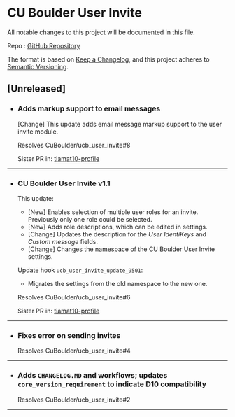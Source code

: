 # CU Boulder User Invite

All notable changes to this project will be documented in this file.

Repo : [GitHub Repository](https://github.com/CuBoulder/ucb_user_invite)

The format is based on [Keep a Changelog](https://keepachangelog.com/en/1.0.0/),
and this project adheres to [Semantic Versioning](https://semver.org/spec/v2.0.0.html).

## [Unreleased]

- ### Adds markup support to email messages
  [Change] This update adds email message markup support to the user invite module.
  
  Resolves CuBoulder/ucb_user_invite#8
  
  Sister PR in: [tiamat10-profile](https://github.com/CuBoulder/tiamat10-profile/pull/134)
---

- ### CU Boulder User Invite v1.1
  This update:
  - [New] Enables selection of multiple user roles for an invite. Previously only one role could be selected.
  - [New] Adds role descriptions, which can be edited in settings.
  - [Change] Updates the description for the _User IdentiKeys_ and _Custom message_ fields.
  - [Change] Changes the namespace of the CU Boulder User Invite settings.
  
  Update hook `ucb_user_invite_update_9501`:
  - Migrates the settings from the old namespace to the new one.
  
  Resolves CuBoulder/ucb_user_invite#6
  
  Sister PR in: [tiamat10-profile](https://github.com/CuBoulder/tiamat10-profile/pull/103)
---

- ### Fixes error on sending invites
  Resolves CuBoulder/ucb_user_invite#4
---

- ### Adds `CHANGELOG.MD` and workflows; updates `core_version_requirement` to indicate D10 compatibility
  Resolves CuBoulder/ucb_user_invite#2
---
